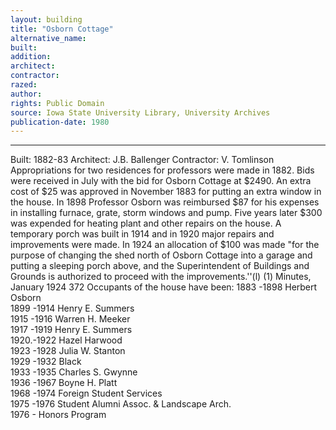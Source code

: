 ```yaml
---
layout: building
title: "Osborn Cottage"
alternative_name: 
built: 
addition:
architect: 
contractor: 
razed: 
author:
rights: Public Domain
source: Iowa State University Library, University Archives
publication-date: 1980 
---
```

---

Built: 1882-83 Architect: J.B. Ballenger Contractor: V. Tomlinson 
Appropriations for two residences for professors were made in 1882. Bids were received in July with the bid for Osborn Cottage at $2490. An extra cost of $25 was approved in November 1883 for putting an extra window in the house. In 1898 Professor Osborn was reimbursed $87 for his expenses in installing furnace, grate, storm windows and pump. Five years later $300 was expended for heating plant and other repairs on the house. 
A temporary porch was built in 1914 and in 1920 major repairs and improvements were made. In 1924 an allocation of $100 was made "for the purpose of changing the shed north of Osborn Cottage into a garage and putting a sleeping porch above, and the Superintendent of Buildings and Grounds is authorized to proceed with the improvements.''(l) 
(1) Minutes, January 1924 
372 
Occupants of the house have been: 
1883  -1898  Herbert Osborn  
1899  -1914  Henry E.  Summers  
1915  -1916  Warren H.  Meeker  
1917  -1919  Henry E.  Summers  
1920.-1922  Hazel Harwood  
1923  -1928  Julia W.  Stanton  
1929  -1932  Black  
1933  -1935  Charles S.  Gwynne  
1936  -1967  Boyne H.  Platt  
1968  -1974  Foreign Student Services  
1975  -1976  Student Alumni Assoc.  & Landscape Arch.  
1976  - Honors Program